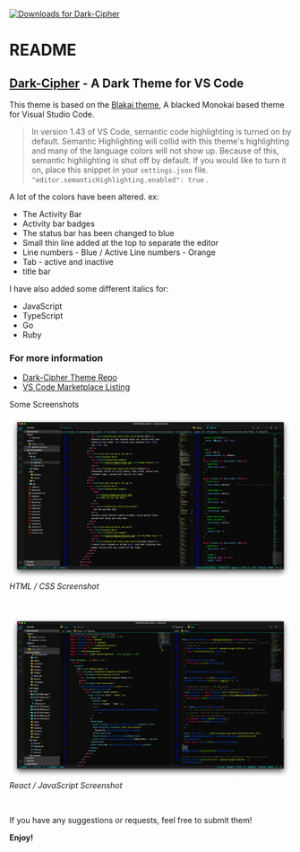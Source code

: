 [![Downloads for Dark-Cipher](https://img.shields.io/visual-studio-marketplace/d/Mattaz.dark-cipher)](https://marketplace.visualstudio.com/items?itemName=Mattaz.dark-cipher)

# README

## [Dark-Cipher](https://vscodethemes.com/e/Mattaz.dark-cipher) - A Dark Theme for VS Code

This theme is based on the [Blakai theme](https://vscodethemes.com/e/asilverio.blackai-visual-studio-code), A blacked Monokai based theme for Visual Studio Code.

> In version 1.43 of VS Code, semantic code highlighting is turned on by default. Semantic Highlighting will collid with this theme's highlighting and many of the language colors will not show up. Because of this, semantic highlighting is shut off by default. If you would like to turn it on, place this snippet in your `settings.json` file. `"editor.semanticHighlighting.enabled": true` .

A lot of the colors have been altered. ex:

- The Activity Bar
- Activity bar badges
- The status bar has been changed to blue
- Small thin line added at the top to separate the editor
- Line numbers - Blue / Active Line numbers - Orange
- Tab - active and inactive
- title bar

I have also added some different italics for:

- JavaScript
- TypeScript
- Go
- Ruby

### For more information

- [Dark-Cipher Theme Repo](https://github.com/Cipher-Coder/dark-cipher)
- [VS Code Marketplace Listing](https://marketplace.visualstudio.com/items?itemName=Mattaz.dark-cipher)

Some Screenshots

![JSON/JS Screenshot](/assets/screenShot1.png)
_HTML / CSS Screenshot_

&nbsp;

![HTML / CSS Screenshots](/assets/screenShot2.png)
_React / JavaScript Screenshot_

&nbsp;

If you have any suggestions or requests, feel free to submit them!

**Enjoy!**
